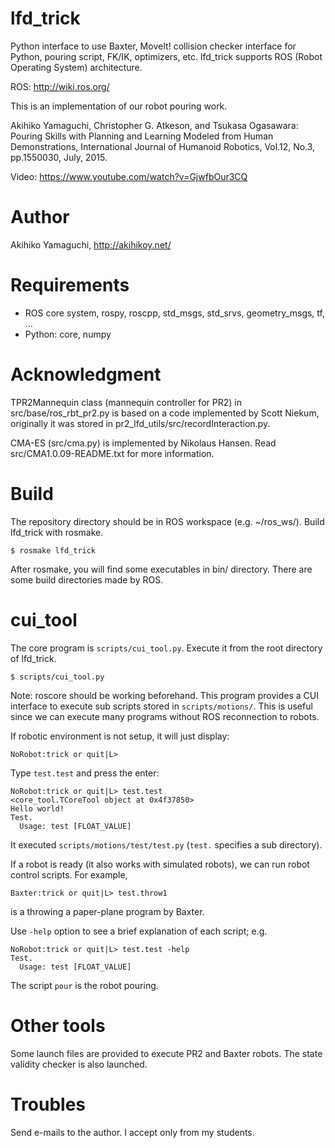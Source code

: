 lfd_trick
==================
Python interface to use Baxter, MoveIt! collision checker interface for Python, pouring script, FK/IK, optimizers, etc.
lfd_trick supports ROS (Robot Operating System) architecture.

ROS:
http://wiki.ros.org/

This is an implementation of our robot pouring work.

Akihiko Yamaguchi, Christopher G. Atkeson, and Tsukasa Ogasawara: Pouring Skills with Planning and Learning Modeled from Human Demonstrations, International Journal of Humanoid Robotics, Vol.12, No.3, pp.1550030, July, 2015.

Video: https://www.youtube.com/watch?v=GjwfbOur3CQ


Author
==================
Akihiko Yamaguchi, http://akihikoy.net/


Requirements
==================
- ROS core system, rospy, roscpp, std_msgs, std_srvs, geometry_msgs, tf, ...
- Python: core, numpy


Acknowledgment
==================
TPR2Mannequin class (mannequin controller for PR2) in src/base/ros_rbt_pr2.py is based on a code implemented by Scott Niekum, originally it was stored in pr2_lfd_utils/src/recordInteraction.py.

CMA-ES (src/cma.py) is implemented by Nikolaus Hansen.  Read src/CMA1.0.09-README.txt for more information.


Build
==================
The repository directory should be in ROS workspace (e.g. ~/ros_ws/).
Build lfd_trick with rosmake.

```
$ rosmake lfd_trick
```

After rosmake, you will find some executables in bin/ directory.
There are some build directories made by ROS.


cui_tool
==================
The core program is `scripts/cui_tool.py`.  Execute it from the root directory of lfd_trick.

```
$ scripts/cui_tool.py
```

Note: roscore should be working beforehand.
This program provides a CUI interface to execute sub scripts stored in `scripts/motions/`.  This is useful since we can execute many programs without ROS reconnection to robots.

If robotic environment is not setup, it will just display:

```
NoRobot:trick or quit|L>
```

Type `test.test` and press the enter:

```
NoRobot:trick or quit|L> test.test
<core_tool.TCoreTool object at 0x4f37850>
Hello world!
Test.
  Usage: test [FLOAT_VALUE]
```

It executed `scripts/motions/test/test.py` (`test.` specifies a sub directory).

If a robot is ready (it also works with simulated robots), we can run robot control scripts.  For example,

```
Baxter:trick or quit|L> test.throw1
```

is a throwing a paper-plane program by Baxter.

Use `-help` option to see a brief explanation of each script; e.g.

```
NoRobot:trick or quit|L> test.test -help
Test.
  Usage: test [FLOAT_VALUE]
```

The script `pour` is the robot pouring.


Other tools
==================
Some launch files are provided to execute PR2 and Baxter robots.  The state validity checker is also launched.


Troubles
==================
Send e-mails to the author.  I accept only from my students.
